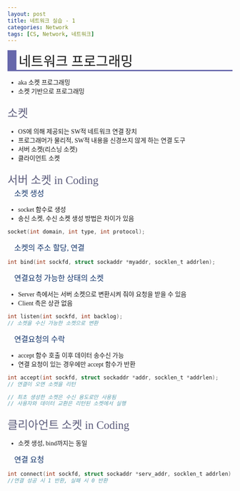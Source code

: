 ```yaml
---
layout: post
title: 네트워크 실습 - 1
categories: Network
tags: [CS, Network, 네트워크]
---
```


<style type='text/css'>
  @font-face {
    font-family: 'Cafe24SsurroundAir';
    src: url('https://cdn.jsdelivr.net/gh/projectnoonnu/noonfonts_2105_2@1.0/Cafe24SsurroundAir.woff') format('woff');
    font-weight: normal;
    font-style: normal;
  }
  .article {
    font-family: 'Cafe24SsurroundAir';
  }
  .contentsItems { color: black; }
  .contentsItems:hover {
    color: black;
    text-decoration: underline;
  }
  .title {
    font-size: 30px;
    border-bottom: 3px solid #6667ab;
    border-left: 20px solid #6667ab;
    padding-left: 5px;
    margin-bottom: 10px;
  }
  .subtitle {
    margin-top: 20px;
	  font-size: 25px;
	  color: #5e5e7d;
  }
  .subsub {
    font-size: 17px;
    color: #13356b;
  }
  .section {
    padding-left: 15px;
  }
  .define{
    font-weight: bold;
    padding-left: 15px;
  }
  .red{
    display: inline;
    color: #a12d27;
  }
  .disabled {
    display: inline;
    color: #777777;
  }
</style>

<div class="article">

<div class="title">네트워크 프로그래밍</div>

- aka 소켓 프로그래밍
- 소켓 기반으로 프로그래밍

<div class="subtitle">소켓</div>

- OS에 의해 제공되는 SW적 네트워크 연결 장치
- 프로그래머가 물리적, SW적 내용을 신경쓰지 않게 하는 연결 도구
- 서버 소켓(리스닝 소켓)
- 클라이언트 소켓

<div class="subtitle">서버 소켓 in Coding</div>
<div class="section"><div class="subsub">소켓 생성</div></div>

- socket 함수로 생성
- 송신 소켓, 수신 소켓 생성 방법은 차이가 있음

```c
socket(int domain, int type, int protocol);
```

<div class="section"><div class="subsub">소켓의 주소 할당, 연결</div></div>

```c
int bind(int sockfd, struct sockaddr *myaddr, socklen_t addrlen);
```

<div class="section"><div class="subsub">연결요청 가능한 상태의 소켓</div></div>

- Server 측에서는 서버 소켓으로 변환시켜 줘야 요청을 받을 수 있음
- Client 측은 상관 없음

```c
int listen(int sockfd, int backlog);
// 소켓을 수신 가능한 소켓으로 변환
```

<div class="section"><div class="subsub">연결요청의 수락</div></div>

- accept 함수 호출 이후 데이터 송수신 가능
- 연결 요청이 있는 경우에만 accept 함수가 반환

```c
int accept(int sockfd, struct sockaddr *addr, socklen_t *addrlen);
// 연결이 오면 소켓을 리턴

// 최초 생성한 소켓은 수신 용도로만 사용됨
// 사용자와 데이터 교환은 리턴된 소켓에서 실행
```

<div class="subtitle">클리아언트 소켓 in Coding</div>

- 소켓 생성, bind까지는 동일

<div class="section"><div class="subsub">연결 요청</div></div>

```c
int connect(int sockfd, struct sockaddr *serv_addr, socklen_t addrlen)
//연결 성공 시 1 반환, 실패 시 0 반환
```

</div>
